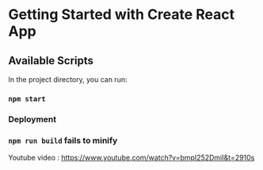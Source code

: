 # Getting Started with Create React App
## Available Scripts

In the project directory, you can run:

### `npm start`

### Deployment
### `npm run build` fails to minify

Youtube video :
https://www.youtube.com/watch?v=bmpI252DmiI&t=2910s